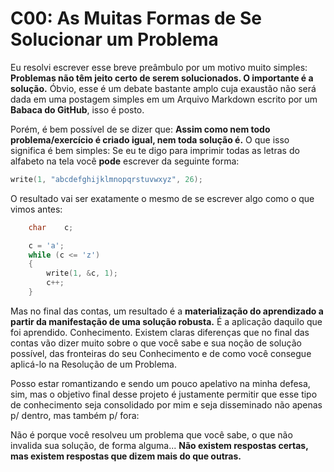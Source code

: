 # C00: As Muitas Formas de Se Solucionar um Problema

Eu resolvi escrever esse breve preâmbulo por um motivo muito simples: **Problemas não têm jeito certo de serem solucionados. O importante é a solução.** Óbvio, esse é um debate bastante amplo cuja exaustão não será dada em uma postagem simples em um Arquivo Markdown escrito por um **Babaca do GitHub**, isso é posto.

Porém, é bem possível de se dizer que: **Assim como nem todo problema/exercício é criado igual, nem toda solução é.** O que isso significa é bem simples: Se eu te digo para imprimir todas as letras do alfabeto na tela você **pode** escrever da seguinte forma:

```c
write(1, "abcdefghijklmnopqrstuvwxyz", 26);
```

O resultado vai ser exatamente o mesmo de se escrever algo como o que vimos antes:

```c
	char	c;

	c = 'a';
	while (c <= 'z')
	{
		write(1, &c, 1);
		c++;
	}
```

Mas no final das contas, um resultado é a **materialização do aprendizado a partir da manifestação de uma solução robusta.** É a aplicação daquilo que foi aprendido. Conhecimento. Existem claras diferenças que no final das contas vão dizer muito sobre o que você sabe e sua noção de solução possível, das fronteiras do seu Conhecimento e de como você consegue aplicá-lo na Resolução de um Problema.

Posso estar romantizando e sendo um pouco apelativo na minha defesa, sim, mas o objetivo final desse projeto é justamente permitir que esse tipo de conhecimento seja consolidado por mim e seja disseminado não apenas p/ dentro, mas também p/ fora:

Não é porque você resolveu um problema que você sabe, o que não invalida sua solução, de forma alguma... **Não existem respostas certas, mas existem respostas que dizem mais do que outras.**
